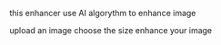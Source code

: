 this enhancer use AI algorythm to enhance image

upload an image
choose the size
enhance your image

